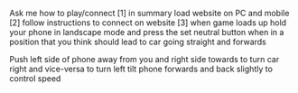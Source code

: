 Ask me how to play/connect
[1] in summary load website on PC and mobile
[2] follow instructions to connect on website
[3] when game loads up hold your phone in landscape mode and press the set neutral button when in a position that you think should lead to car going straight and forwards

Push left side of phone away from you and right side towards to turn car right and vice-versa to turn left
tilt phone forwards and back slightly to control speed
